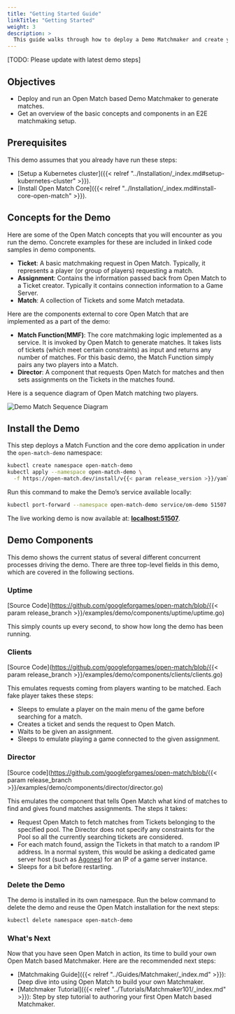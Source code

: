 ```yaml
---
title: "Getting Started Guide"
linkTitle: "Getting Started"
weight: 3
description: >
  This guide walks through how to deploy a Demo Matchmaker and create your first match.
---
```


[TODO: Please update with latest demo steps]

## Objectives

- Deploy and run an Open Match based Demo Matchmaker to generate matches.
- Get an overview of the basic concepts and components in an E2E matchmaking setup.

## Prerequisites

This demo assumes that you already have run these steps:

- [Setup a Kubernetes cluster]({{< relref "../Installation/_index.md#setup-kubernetes-cluster" >}}).
- [Install Open Match Core]({{< relref "../Installation/_index.md#install-core-open-match" >}}).

## Concepts for the Demo

Here are some of the Open Match concepts that you will encounter as you run the demo. Concrete examples for these are included in linked code samples in demo components.

* **Ticket**: A basic matchmaking request in Open Match. Typically, it represents a player (or group of players) requesting a match.
* **Assignment**:  Contains the information passed back from Open Match to a Ticket creator. Typically it contains connection information to a Game Server.
* **Match**: A collection of Tickets and some Match metadata.

Here are the components external to core Open Match that are implemented as a part of the demo:

* **Match Function(MMF)**: The core matchmaking logic implemented as a service. It is invoked by Open Match to generate matches. It takes lists of tickets (which meet certain constraints) as input and returns any number of matches. For this basic demo, the Match Function simply pairs any two players into a Match.
* **Director**: A component that requests Open Match for matches and then sets assignments on the Tickets in the matches found.

Here is a sequence diagram of Open Match matching two players.

![Demo Match Sequence Diagram](../../../images/demo-match-sequence.png)

## Install the Demo

This step deploys a Match Function and the core demo application in under the `open-match-demo` namespace:

```bash
kubectl create namespace open-match-demo
kubectl apply --namespace open-match-demo \
  -f https://open-match.dev/install/v{{< param release_version >}}/yaml/02-open-match-demo.yaml
```

Run this command to make the Demo’s service available locally:
```bash
kubectl port-forward --namespace open-match-demo service/om-demo 51507:51507
```

The live working demo is now available at: **[localhost:51507](http://localhost:51507)**.

## Demo Components

This demo shows the current status of several different concurrent processes driving the demo. There are three top-level fields in this demo, which are covered in the following sections.

### Uptime

[Source Code](https://github.com/googleforgames/open-match/blob/{{< param release_branch >}}/examples/demo/components/uptime/uptime.go)

This simply counts up every second, to show how long the demo has been running.

### Clients

[Source Code](https://github.com/googleforgames/open-match/blob/{{< param release_branch >}}/examples/demo/components/clients/clients.go)

This emulates requests coming from players wanting to be matched. Each fake player takes these steps:

- Sleeps to emulate a player on the main menu of the game before searching for a match.
- Creates a ticket and sends the request to Open Match.
- Waits to be given an assignment.
- Sleeps to emulate playing a game connected to the given assignment.

### Director

[Source code](https://github.com/googleforgames/open-match/blob/{{< param release_branch >}}/examples/demo/components/director/director.go)

This emulates the component that tells Open Match what kind of matches to find and gives found matches assignments. The steps it takes:

- Request Open Match to fetch matches from Tickets belonging to the specified pool. The Director does not specify any constraints for the Pool so all the currently searching tickets are considered.
- For each match found, assign the Tickets in that match to a random IP address.  In a normal system, this would be asking a dedicated game server host (such as [Agones](https://agones.dev/site/)) for an IP of a game server instance.
- Sleeps for a bit before restarting.

### Delete the Demo

The demo is installed in its own namespace. Run the below command to delete the demo and reuse the Open Match installation for the next steps:

```bash
kubectl delete namespace open-match-demo
```

### What's Next

Now that you have seen Open Match in action, its time to build your own Open Match based Matchmaker. Here are the recommended next steps:

* [Matchmaking Guide]({{< relref "../Guides/Matchmaker/_index.md" >}}): Deep dive into using Open Match to build your own Matchmaker.
* [Matchmaker Tutorial]({{< relref "../Tutorials/Matchmaker101/_index.md" >}}): Step by step tutorial to authoring your first Open Match based Matchmaker.
